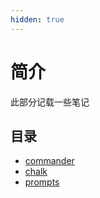 ```yaml
---
hidden: true
---
```

# 简介

此部分记载一些笔记

## 目录
* [commander](./commander.md)
* [chalk](./chalk.md)
* [prompts](./prompts.md)
